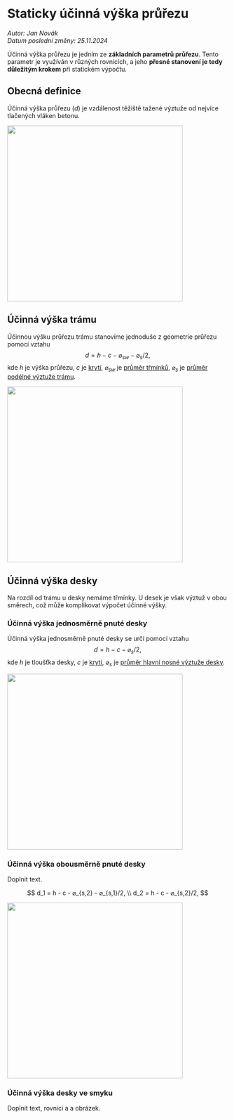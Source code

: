 # Staticky účinná výška průřezu
*Autor: Jan Novák*   
*Datum poslední změny: 25.11.2024*

Účinná výška průřezu je jedním ze **základních parametrů průřezu**.
Tento parametr je využíván v různých rovnicích, a jeho **přesné stanovení je tedy důležitým krokem** při statickém výpočtu.

## Obecná definice
Účinná výška průřezu (*d*) je vzdálenost těžiště tažené výztuže od nejvíce tlačených vláken betonu.

<img src="ucinna_vyska_1.png" class="center-image" style="width: 400px;"/>

## Účinná výška trámu
Účinnou výšku průřezu trámu stanovíme jednoduše z geometrie průřezu pomocí vztahu  
$$
d = h - c - ⌀_{sw} - ⌀_s/2,
$$
kde
$h$ je výška průřezu,
$c$ je [krytí](kryti.md),
$⌀_{sw}$ je [průměr třmínků](),
$⌀_s$ je [průměr podélné výztuže trámu]().

<img src="ucinna_vyska_tram.png" class="center-image" style="width: 400px;"/>

## Účinná výška desky
Na rozdíl od trámu u desky nemáme třmínky. U desek je však výztuž v obou směrech, což může komplikovat výpočet účinné výšky.

### Účinná výška jednosměrně pnuté desky
Účinná výška jednosměrně pnuté desky se určí pomocí vztahu 
$$
d = h - c - ⌀_s/2,
$$
kde
$h$ je tloušťka desky,
$c$ je [krytí](kryti.md),
$⌀_s$ je [průměr hlavní nosné výztuže desky]().

<img src="ucinna_vyska_deska.png" class="center-image" style="width: 400px;"/>

### Účinná výška obousměrně pnuté desky
Doplnit text.

$$
d_1 = h - c - ⌀_{s,2} - ⌀_{s,1}/2, \\
d_2 = h - c - ⌀_{s,2}/2,
$$

<img src="ucinna_vyska_deska_dvoj.png" class="center-image" style="width: 400px;"/>

### Účinná výška desky ve smyku
Doplnit text, rovnici a a obrázek.
